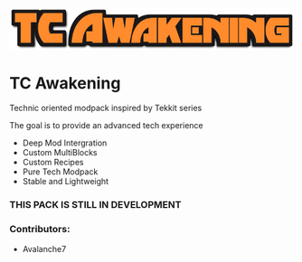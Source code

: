 ![logo](logo.png)
# TC Awakening 
Technic oriented modpack inspired by Tekkit series
<p>
The goal is to provide an advanced tech experience

- Deep Mod Intergration
- Custom MultiBlocks
- Custom Recipes
- Pure Tech Modpack
- Stable and Lightweight 

### **THIS PACK IS STILL IN DEVELOPMENT**

### Contributors:
- Avalanche7
